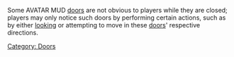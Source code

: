 Some AVATAR MUD [doors](:Category:_Doors "wikilink") are not obvious to
players while they are closed; players may only notice such doors by
performing certain actions, such as by either [looking](Look "wikilink")
or attempting to move in these [doors](:Category:_Doors "wikilink")'
respective directions.

[Category: Doors](Category:_Doors "wikilink")
